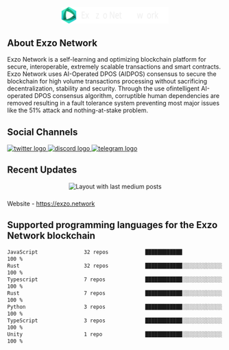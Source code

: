 <p align="center">
    <img alt="Exzo Network" src="https://raw.githubusercontent.com/ExzoNetwork/Exzo-Network-Logo/b8db8bdc1e1b80ac9045c3e9d04a40e577151ab5/Exzo%20Logo%20New.svg" width="250" />
</p>

## About Exzo Network

Exzo Network is a self-learning and optimizing blockchain platform for secure, interoperable, extremely scalable transactions and smart contracts. Exzo Network uses AI-Operated DPOS (AIDPOS) consensus to secure the blockchain for high volume transactions processing without sacrificing decentralization, stability and security. Through the use ofintelligent AI-operated DPOS consensus algorithm, corruptible human dependencies are removed resulting in a fault tolerance system preventing most major issues like the 51% attack and nothing-at-stake problem.

## Social Channels
  <a href="https://twitter.com/Exzo_Network" target="_blank">
    <img src="https://raw.githubusercontent.com/maurodesouza/profile-readme-generator/master/src/assets/icons/social/twitter/default.svg" width="52" height="40" alt="twitter logo"  />
  </a>
  <a href="https://discord.gg/43XSFu5mH7" target="_blank">
    <img src="https://raw.githubusercontent.com/maurodesouza/profile-readme-generator/master/src/assets/icons/social/discord/default.svg" width="52" height="40" alt="discord logo"  />
  </a>
  <a href="https://t.me/Exzo_Network" target="_blank">
    <img src="https://raw.githubusercontent.com/maurodesouza/profile-readme-generator/master/src/assets/icons/social/telegram/default.svg" width="52" height="40" alt="telegram logo"  />
  </a>
</div>

## Recent Updates

<div align="center">
  <img src="https://github-read-medium-git-main.pahlevikun.vercel.app/latest?limit=6&username=ExzoNetwork" alt="Layout with last medium posts"  />
</div>

###

Website - https://exzo.network


## Supported programming languages for the Exzo Network blockchain

```text
JavaScript               32 repos            ████████████                100 %
Rust                     32 repos            ████████████░░░░░░░░░░░░░   100 % 
Typescript               7 repos             ████████████░░░░░░░░░░░░░   100 % 
Rust                     7 repos             ████████████░░░░░░░░░░░░░   100 % 
Python                   3 repos             ████████████░░░░░░░░░░░░░   100 % 
TypeScript               3 repos             ████████████░░░░░░░░░░░░░   100 %
Unity                    1 repo              ████████████░░░░░░░░░░░░░   100 % 
```
